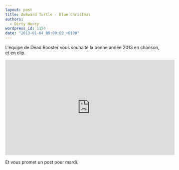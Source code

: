 ```yaml
---
layout: post
title: Awkward Turtle - Blue Christmas
authors:
  - Dirty Henry
wordpress_id: 1154
date: "2013-01-04 09:00:00 +0100"
---
```


L'équipe de Dead Rooster vous souhaite la bonne année 2013 en chanson, et en
clip.

<iframe width="540" height="304" src="http://www.youtube.com/embed/68GzNHS3SBM" frameborder="0" allowfullscreen></iframe>

Et vous promet un post pour mardi.
